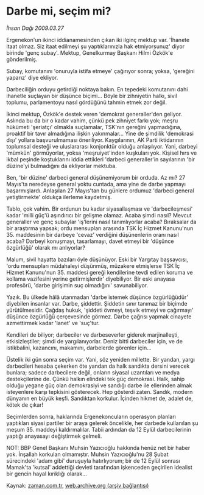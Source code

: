 # Darbe mi, seçim mi?

*İhsan Dağı 2009.03.27*

<tr><td class="metin" colspan="2" style="padding-top: 20px; padding-left: 5px; padding-right: 10px;">Ergenekon'un ikinci iddianamesinden çıkan iki ilginç mektup var. 'İhanete itaat olmaz. Siz itaat edilmeyi şu yaptıklarınızla hak etmiyorsunuz' diyor birinde 'genç subay'. Mektup, Genelkurmay Başkanı Hilmi Özkök'e gönderilmiş.</td></tr><tr><td class="metin" colspan="2" style="padding-top: 20px; padding-left: 5px; padding-right: 10px;"><p> Subay, komutanını 'onuruyla istifa etmeye' çağırıyor sonra; yoksa, 'gereğini yaparız' diye ekliyor.
<p>Darbeciliğin orduyu getirdiği noktaya bakın. En tepedeki komutanını dahi ihanetle suçlayan bir düşünce biçimi... Böyle bir zihniyetin halkı, sivil toplumu, parlamentoyu nasıl gördüğünü tahmin etmek zor değil.
<p>İkinci mektup, Özkök'e destek veren 'demokrat generaller'den geliyor. Aslında bu da bir o kadar vahim, çünkü pek zihniyet farkı yok; meşru hükümeti 'şeriatçı' olmakla suçlamalar, TSK'nın gereğini yapmadığına, proaktif bir tavır almadığına ilişkin yakınmalar... Yine de şimdilik 'demokrasi dışı' yollara başvurulmaması öneriliyor. Kaygılarının, AK Parti iktidarının toplumsal desteği ve uluslararası konjonktür olduğu anlaşılıyor. Yani, darbeyi 'mümkün' görmüyorlar, yoksa 'meşruiyet'inden kuşkuları yok. Kişisel hırs ve ikbal peşinde koştuklarını iddia ettikleri 'darbeci generaller'in sayılarının 'bir düzine'yi bulmadığını da ekliyorlar mektuba.
<p>Ben, 'bir düzine' darbeci general düşünemiyorum bir orduda. Az mı? 27 Mayıs'ta neredeyse general yoktu cuntada, ama yine de darbe yapmayı başarmışlardı. Anlaşılan 27 Mayıs'tan bu günlere ordumuz 'darbeci general yetiştirmekte' oldukça ilerleme kaydetmiş.
<p>Tablo, çok vahim. Bir ordunun bu kadar siyasallaşması ve 'darbecileşmesi' kadar 'milli güç'ü aşındırıcı bir gelişme olamaz. Acaba şimdi nasıl? Mevcut generaller ve genç subaylar 'iş'lerini nasıl tanımlıyorlar acaba? Bıraksalar da bir araştırma yapsak; ordu mensupları arasında TSK İç Hizmet Kanunu'nun 35. maddesinin bir darbeye 'cevaz' verdiğini düşünenlerin oranı nasıl acaba? Darbeyi konuşmayı, tasarlamayı, davet etmeyi bir 'düşünce özgürlüğü' olarak mı anlıyorlar?
<p>Malum, sivil hayatta bazıları öyle düşünüyor. Eski bir Yargıtay başsavcısı, 'ordu mensupları müdahaleyi düşünmüş, müzakere etmişlerse TSK İç Hizmet Kanunu'nun 35. maddesi gereği kendilerine tevdi edilen koruma ve kollama vazifesini yerine getirmişlerdir' diyebiliyor. Bir eski anayasa profesörü, 'darbe girişimin suç olmadığını' savunabiliyor.
<p>Yazık. Bu ülkede hâlâ utanmadan 'darbe istemek düşünce özgürlüğüdür' diyebilen insanlar var. Darbe, şiddettir. Şiddetin sınır tanımaz bir biçimde yürütülmesidir. Çağdaş hukuk, 'şiddeti övmeyi, teşvik etmeyi ve çağırmayı' düşünce özgürlüğü çerçevesinde görmez. Darbe çağrısı yapmak cinayete azmettirmek kadar 'lanet' ve 'suç'tur.
<p>Kendileri de biliyor; darbeciler ve darbeseverler giderek marjinalleşti, etkisizleştiler; şimdi de yargılanıyorlar. Deniz bitti darbeciler için, ve de istikbalini, kazancını, makamını, darbelerde görenler için...
<p>Üstelik iki gün sonra seçim var. Yani, söz yeniden millette. Bir yandan, yargı darbecileri hesaba çekerken öte yandan da halk sandıkta dersini verecek bunlara; sadece darbecilere değil, onların siyasal uzantıları ve medya destekçilerine de. Çünkü halkın elindeki tek güç demokrasi. Halk, sahip olduğu yegane güç olan demokrasiyi ve sandığı darbe ile ellerinden almak isteyenlere karşı tepkisini gösterecek. Hep gösterdi zaten. Sandık, modern dünyanın en büyük keşfi. Sandıktan korkulur. İçinden hikmet de, adalet de, kötek de çıkar!
<p>Seçimlerden sonra, haklarında Ergenekoncuların operasyon planları yaptıkları siyasi partiler bir araya gelerek öncelikle, her darbede kullanılan şu meşum 35. maddeyi kaldırmalılar. Tabii ardından da 12 Eylül darbecilerinin yaptığı anayasayı değiştirmek gelmeli.
<p>NOT: BBP Genel Başkanı Muhsin Yazıcıoğlu hakkında henüz net bir haber yok. İnşallah korkulan olmamıştır. Muhsin Yazıcıoğlu'nu 28 Şubat sürecindeki 'adam gibi' duruşuyla hatırlıyorum; bir de 12 Eylül sonrası Mamak'ta 'kutsal' addettiği devleti tarafından işkenceden geçirilen idealist bir gencin hayal kırıklığı olarak... <br/></p></p></p></p></p></p></p></p></p></p></p></td></tr>

Kaynak: [zaman.com.tr](http://zaman.com.tr/yazar.do?yazino=830522), [web.archive.org (arşiv bağlantısı)](http://web.archive.org/web/20090404054359/http://www.zaman.com.tr:80/yazar.do?yazino=830522)
